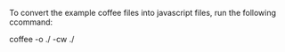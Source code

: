 To convert the example coffee files into javascript files, run the following ccommand:

coffee -o ./ -cw ./